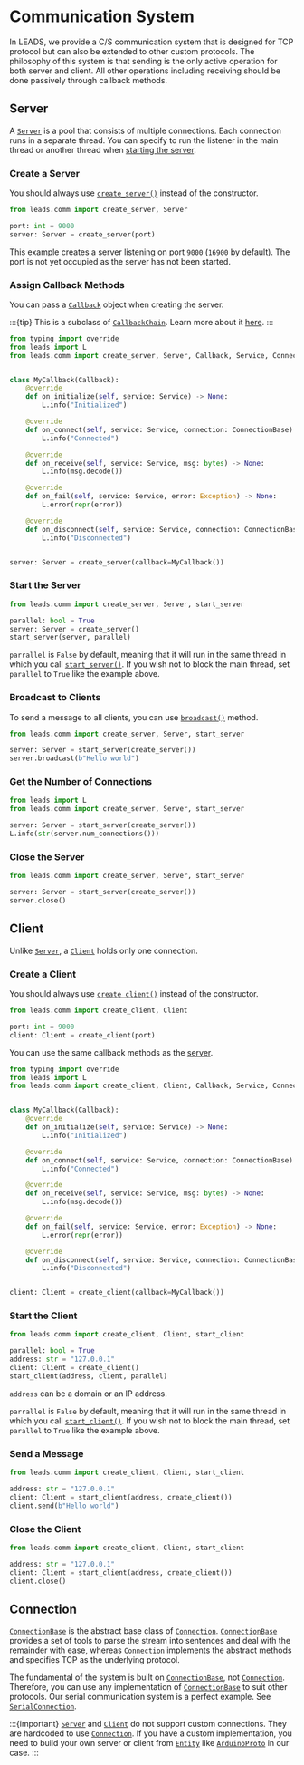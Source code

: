 # Communication System

In LEADS, we provide a C/S communication system that is designed for TCP protocol but can also be extended to other
custom protocols. The philosophy of this system is that sending is the only active operation for both server and
client. All other operations including receiving should be done passively through callback methods.

## Server

A [`Server`](#leads.comm.server.server.Server) is a pool that consists of multiple connections. Each connection runs
in a separate thread. You can specify to run the listener in the main thread or another thread when
[starting the server](#start-the-server).

### Create a Server

You should always use [`create_server()`](#leads.comm.server.create_server) instead of the constructor.

```python
from leads.comm import create_server, Server

port: int = 9000
server: Server = create_server(port)
```

This example creates a server listening on port `9000` (`16900` by default). The port is not yet occupied as the server
has not been started.

### Assign Callback Methods

You can pass a [`Callback`](#leads.comm.prototype.Callback) object when creating the server.

:::{tip}
This is a subclass of [`CallbackChain`](#leads.callback.CallbackCahin). Learn more about it [here](callback).
:::

```python
from typing import override
from leads import L
from leads.comm import create_server, Server, Callback, Service, ConnectionBase


class MyCallback(Callback):
    @override
    def on_initialize(self, service: Service) -> None:
        L.info("Initialized")

    @override
    def on_connect(self, service: Service, connection: ConnectionBase) -> None:
        L.info("Connected")

    @override
    def on_receive(self, service: Service, msg: bytes) -> None:
        L.info(msg.decode())

    @override
    def on_fail(self, service: Service, error: Exception) -> None:
        L.error(repr(error))

    @override
    def on_disconnect(self, service: Service, connection: ConnectionBase) -> None:
        L.info("Disconnected")


server: Server = create_server(callback=MyCallback())
```

### Start the Server

```python
from leads.comm import create_server, Server, start_server

parallel: bool = True
server: Server = create_server()
start_server(server, parallel)
```

`parrallel` is `False` by default, meaning that it will run in the same thread in which you call
[`start_server()`](#leads.comm.server.start_server). If you wish not to block the main thread, set `parallel` to `True`
like the example above.

### Broadcast to Clients

To send a message to all clients, you can use [`broadcast()`](#leads.comm.server.server.Server.broadcast) method.

```python
from leads.comm import create_server, Server, start_server

server: Server = start_server(create_server())
server.broadcast(b"Hello world")
```

### Get the Number of Connections

```python
from leads import L
from leads.comm import create_server, Server, start_server

server: Server = start_server(create_server())
L.info(str(server.num_connections()))
```

### Close the Server

```python
from leads.comm import create_server, Server, start_server

server: Server = start_server(create_server())
server.close()
```

## Client

Unlike [`Server`](#leads.comm.server.server.Server), a [`Client`](#leads.comm.client.client.Client) holds only one
connection.

### Create a Client

You should always use [`create_client()`](#leads.comm.client.create_client) instead of the constructor.

```python
from leads.comm import create_client, Client

port: int = 9000
client: Client = create_client(port)
```

You can use the same callback methods as the [server](#assign-callback-methods).

```python
from typing import override
from leads import L
from leads.comm import create_client, Client, Callback, Service, ConnectionBase


class MyCallback(Callback):
    @override
    def on_initialize(self, service: Service) -> None:
        L.info("Initialized")

    @override
    def on_connect(self, service: Service, connection: ConnectionBase) -> None:
        L.info("Connected")

    @override
    def on_receive(self, service: Service, msg: bytes) -> None:
        L.info(msg.decode())

    @override
    def on_fail(self, service: Service, error: Exception) -> None:
        L.error(repr(error))

    @override
    def on_disconnect(self, service: Service, connection: ConnectionBase) -> None:
        L.info("Disconnected")


client: Client = create_client(callback=MyCallback())
```

### Start the Client

```python
from leads.comm import create_client, Client, start_client

parallel: bool = True
address: str = "127.0.0.1"
client: Client = create_client()
start_client(address, client, parallel)
```

`address` can be a domain or an IP address.

`parrallel` is `False` by default, meaning that it will run in the same thread in which you call
[`start_client()`](#leads.comm.client.start_client). If you wish not to block the main thread, set `parallel` to `True`
like the example above.

### Send a Message

```python
from leads.comm import create_client, Client, start_client

address: str = "127.0.0.1"
client: Client = start_client(address, create_client())
client.send(b"Hello world")
```

### Close the Client

```python
from leads.comm import create_client, Client, start_client

address: str = "127.0.0.1"
client: Client = start_client(address, create_client())
client.close()
```

## Connection

[`ConnectionBase`](#leads.comm.prototype.ConnectionBase) is the abstract base class of
[`Connection`](#leads.comm.prototype.Connection). [`ConnectionBase`](#leads.comm.prototype.ConnectionBase) provides
a set of tools to parse the stream into sentences and deal with the remainder with ease, whereas
[`Connection`](#leads.comm.prototype.Connection) implements the abstract methods and specifies TCP as the underlying
protocol.

The fundamental of the system is built on [`ConnectionBase`](#leads.comm.prototype.ConnectionBase), not
[`Connection`](#leads.comm.prototype.Connection). Therefore, you can use any implementation of
[`ConnectionBase`](#leads.comm.prototype.ConnectionBase) to suit other protocols. Our serial communication system is a
perfect example. See [`SerialConnection`](#leads_comm_serial.connection.SerialConnection).

:::{important}
[`Server`](#leads.comm.server.server.Server) and [`Client`](#leads.comm.client.client.Client) do not support custom
connections. They are hardcoded to use [`Connection`](#leads.comm.prototype.Connection). If you have a custom
implementation, you need to build your own server or client from [`Entity`](#leads.comm.prototype.Entity) like
[`ArduinoProto`](#leads_arduino.arduino_proto.ArduinoProto) in our case.
:::